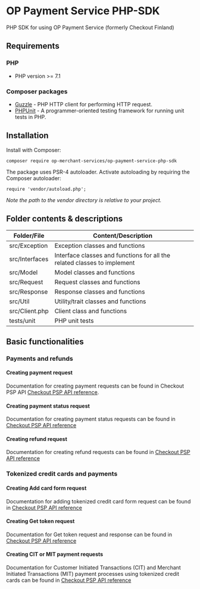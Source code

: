 # OP Payment Service PHP-SDK
PHP SDK for using OP Payment Service (formerly Checkout Finland)

## Requirements

### PHP

- PHP version >= 7.1

### Composer packages

- [Guzzle](https://github.com/guzzle/guzzle) - PHP HTTP client for performing HTTP request.
- [PHPUnit](https://github.com/sebastianbergmann/phpunit) - A programmer-oriented testing framework for running unit tests in PHP.

## Installation

Install with Composer:

```
composer require op-merchant-services/op-payment-service-php-sdk
```

The package uses PSR-4 autoloader. Activate autoloading by requiring the Composer autoloader:

```
require 'vendor/autoload.php';
```

_Note the path to the vendor directory is relative to your project._

## Folder contents & descriptions

| Folder/File | Content/Description |
| ------------- | ------------- |
| src/Exception  | Exception classes and functions  |
| src/Interfaces  | Interface classes and functions for all the related classes to implement  |
| src/Model  | Model classes and functions  |
| src/Request  | Request classes and functions  |
| src/Response  | Response classes and functions  |
| src/Util  | Utility/trait classes and functions  |
| src/Client.php  | Client class and functions  |
| tests/unit  | PHP unit tests  |

## Basic functionalities

### Payments and refunds

#### Creating payment request

Documentation for creating payment requests can be found in Checkout PSP API [Checkout PSP API reference](https://checkoutfinland.github.io/psp-api/#/?id=create).

#### Creating payment status request

Documentation for creating payment status requests can be found in [Checkout PSP API reference](https://checkoutfinland.github.io/psp-api/#/?id=get)

#### Creating refund request

Documentation for creating refund requests can be found in [Checkout PSP API reference](https://checkoutfinland.github.io/psp-api/#/?id=refund)

### Tokenized credit cards and payments

#### Creating Add card form request

Documentation for adding tokenized credit card form request can be found in [Checkout PSP API reference](https://checkoutfinland.github.io/psp-api/#/?id=adding-tokenizing-cards)

#### Creating Get token request

Documentation for Get token request and response can be found in [Checkout PSP API reference](https://checkoutfinland.github.io/psp-api/#/?id=get-token)

#### Creating CIT or MIT payment requests

Documentation for Customer Initiated Transactions (CIT) and Merchant Initiated Transactions (MIT) payment processes using tokenized credit cards can be found in [Checkout PSP API reference](https://checkoutfinland.github.io/psp-api/#/?id=charging-a-token)